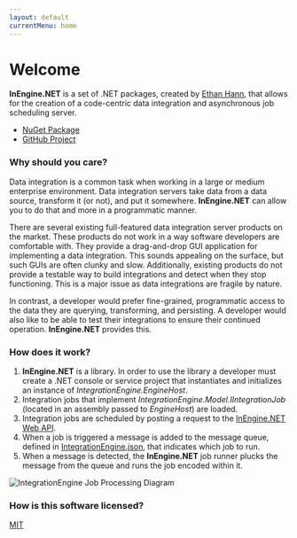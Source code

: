 ```yaml
---
layout: default
currentMenu: home
---
```


# Welcome

__InEngine.NET__ is a set of .NET packages, created by [Ethan Hann](http://ethanhann.com), that allows for the 
creation of a code-centric data integration and asynchronous job scheduling server.

- [NuGet Package](https://www.nuget.org/packages/IntegrationEngine)
- [GitHub Project](https://github.com/ethanhann/InEngine.NET)

### Why should you care?

Data integration is a common task when working in a large or medium enterprise environment.
Data integration servers take data from a data source, transform it (or not), and put it somewhere. 
__InEngine.NET__ can allow you to do that and more in a programmatic manner.

There are several existing full-featured data integration server products on the market.
These products do not work in a way software developers are comfortable with.
They provide a drag-and-drop GUI application for implementing a data integration.
This sounds appealing on the surface, but such GUIs are often clunky and slow.
Additionally, existing products do not provide a testable way to build integrations and detect when they stop functioning.
This is a major issue as data integrations are fragile by nature.

In contrast, a developer would prefer fine-grained, programmatic access to the data they are querying, transforming, and persisting.
A developer would also like to be able to test their integrations to ensure their continued operation. 
__InEngine.NET__ provides this.

### How does it work?
 
1. __InEngine.NET__ is a library. In order to use the library a developer must create a .NET console or service 
project that instantiates and initializes an instance of _IntegrationEngine.EngineHost_. 
1. Integration jobs that implement _IntegrationEngine.Model.IIntegrationJob_ (located in an assembly passed to _EngineHost_) are loaded.
1. Integration jobs are scheduled by posting a request to the [InEngine.NET Web API](web-api.html).
1. When a job is triggered a message is added to the message queue, defined in [IntegrationEngine.json](configuration.html), that indicates which job to run.
1. When a message is detected, the __InEngine.NET__ job runner plucks the message from the queue and runs the job encoded within it.

<img src="https://docs.google.com/drawings/d/1dEmGlhfDWhljOjWIn7ttuNQxfY1N_dXOaHxNOLpgV9U/pub?w=960&amp;h=720" alt="IntegrationEngine Job Processing Diagram" />

### How is this software licensed?
[MIT](https://github.com/ethanhann/InEngine.NET/blob/master/LICENSE)
